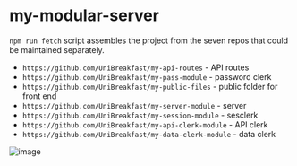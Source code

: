 # my-modular-server

`npm run fetch` script assembles the project from the seven repos that could be maintained separately.

- `https://github.com/UniBreakfast/my-api-routes` - API routes
- `https://github.com/UniBreakfast/my-pass-module` - password clerk
- `https://github.com/UniBreakfast/my-public-files` - public folder for front end
- `https://github.com/UniBreakfast/my-server-module` - server
- `https://github.com/UniBreakfast/my-session-module` - sesclerk
- `https://github.com/UniBreakfast/my-api-clerk-module` - API clerk
- `https://github.com/UniBreakfast/my-data-clerk-module` - data clerk

![image](https://github.com/user-attachments/assets/e7aa88ef-7943-4a16-b72f-f36f2b6d8846)
